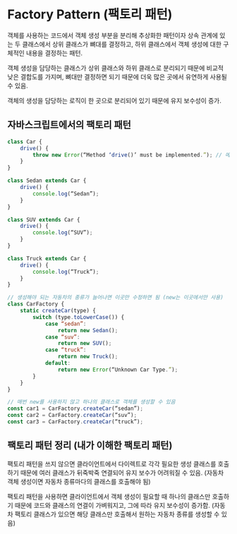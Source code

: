 # Factory Pattern (팩토리 패턴)

객체를 사용하는 코드에서 객체 생성 부분을 분리해 추상화한 패턴이자 상속 관계에 있는 두 클래스에서 상위 클래스가 뼈대를 결정하고, 하위 클래스에서 객체 생성에 대한 구체적인 내용을 결정하는 패턴.

객체 생성을 담당하는 클래스가 상위 클래스와 하위 클래스로 분리되기 때문에 비교적 낮은 결합도를 가지며, 뼈대만 결정하면 되기 때문에 더욱 많은 곳에서 유연하게 사용될 수 있음.

객체의 생성을 담당하는 로직이 한 곳으로 분리되어 있기 때문에 유지 보수성이 증가.

## 자바스크립트에서의 팩토리 패턴
```javascript
class Car {
    drive() {
        throw new Error(“Method ‘drive()’ must be implemented.”); // 메서드 구현 강제
    }
}

class Sedan extends Car {
    drive() {
        console.log(“Sedan”);
    }
}

class SUV extends Car {
    drive() {
        console.log(“SUV”);
    }
}

class Truck extends Car {
    drive() {
        console.log(“Truck”);
    }
}

// 생성해야 되는 자동차의 종류가 늘어나면 이곳만 수정하면 됨 (new는 이곳에서만 사용)
class CarFactory {
    static createCar(type) {
        switch (type.toLowerCase()) {
            case “sedan”:
                return new Sedan();
            case “suv”:
                return new SUV();
            case “truck”:
                return new Truck();
            default:
                return new Error(“Unknown Car Type.”);
        }
    }
}

// 매번 new를 사용하지 않고 하나의 클래스로 객체를 생성할 수 있음
const car1 = CarFactory.createCar(“sedan”);
const car2 = CarFactory.createCar(“suv”);
const car3 = CarFactory.createCar(“truck”);
```

## 팩토리 패턴 정리 (내가 이해한 팩토리 패턴)

팩토리 패턴을 쓰지 않으면 클라이언트에서 다이렉트로 각각 필요한 생성 클래스를 호출하기 때문에 여러 클래스가 뒤죽박죽 연결되어 유지 보수가 어려워질 수 있음. (자동차 객체 생성이면 자동차 종류마다의 클래스를 호출해야 됨)

팩토리 패턴을 사용하면 클라이언트에서 객체 생성이 필요할 때 하나의 클래스만 호출하기 때문에 코드와 클래스의 연결이 가벼워지고, 그에 따라 유지 보수성이 증가함. (자동차 팩토리 클래스가 있으면 해당 클래스만 호출해서 원하는 자동차 종류를 생성할 수 있음)

